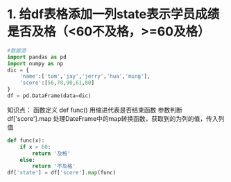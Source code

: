 # 1. 给df表格添加一列state表示学员成绩是否及格（<60不及格，>=60及格）

``` python
#数据源
import pandas as pd
import numpy as np
dic = {
    'name':['tom','jay','jerry','hua','ming'],
    'score':[56,78,90,61,80]
}
df = pd.DataFrame(data=dic)
```
知识点：
函数定义 def func()  用缩进代表是否结束函数
参数判断
df['score'].map  处理DateFrame中的map转换函数，获取到的为列的值，传入列值

``` python
def func(x):
    if x > 60:
        return '及格'
    else:
        return '不及格'
df['state'] = df['score'].map(func)
```